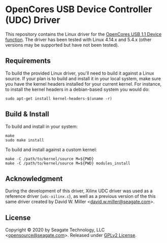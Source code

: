 # OpenCores USB Device Controller (UDC) Driver

This repository contains the Linux driver for the [OpenCores USB 1.1 Device function](https://opencores.org/projects/usbhostslave).
The driver has been tested with Linux 4.14.x and 5.4.x (other versions may be supported but have not been tested).

## Requirements

To build the provided Linux driver, you'll need to build it against a Linux source.
If your plan is to build and install it in your local system, make sure you have the kernel headers installed for your current kernel.
For instance, to install the kernel headers in a debian-based system you would do:

```
sudo apt-get install kernel-headers-$(uname -r)
```

## Build & Install

To build and install in your system:

```
make
sudo make install
```

To build and install against a custom kernel:

```
make -C /path/to/kernel/source M=${PWD}
make -C /path/to/kernel/source M=${PWD} modules_install
```

## Acknowledgment

During the development of this driver, Xilinx UDC driver was used as a reference driver (`udc-xilinx.c`),
as well as a previous version of the this same driver created by David W. Miller \<david.w.miller@seagate.com\>.

## License

Copyright © 2020 by Seagate Technology, LLC \<opensource@seagate.com\>.
Released under [GPLv2 License](LICENSE).
